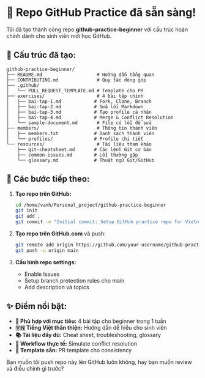 # 🎉 Repo GitHub Practice đã sẵn sàng!

Tôi đã tạo thành công repo **github-practice-beginner** với cấu trúc hoàn chỉnh dành cho sinh viên mới học GitHub. 

## 📁 Cấu trúc đã tạo:

```
github-practice-beginner/
├── README.md                    # Hướng dẫn tổng quan
├── CONTRIBUTING.md              # Quy tắc đóng góp
├── .github/
│   └── PULL_REQUEST_TEMPLATE.md # Template cho PR
├── exercises/                   # 4 bài tập chính
│   ├── bai-tap-1.md            # Fork, Clone, Branch
│   ├── bai-tap-2.md            # Sửa lỗi Markdown
│   ├── bai-tap-3.md            # Tạo profile cá nhân
│   ├── bai-tap-4.md            # Merge & Conflict Resolution
│   └── sample-document.md       # File có lỗi để sửa
├── members/                     # Thông tin thành viên
│   ├── members.txt             # Danh sách thành viên
│   └── profiles/               # Profile chi tiết
└── resources/                   # Tài liệu tham khảo
    ├── git-cheatsheet.md       # Các lệnh Git cơ bản
    ├── common-issues.md        # Lỗi thường gặp
    └── glossary.md             # Thuật ngữ Git/GitHub
```

## 🚀 Các bước tiếp theo:

1. **Tạo repo trên GitHub:**
   ```bash
   cd /home/vanh/Personal_project/github-practice-beginner
   git init
   git add .
   git commit -m "Initial commit: Setup GitHub practice repo for Vietnamese students"
   ```

2. **Tạo repo trên GitHub.com** và push:
   ```bash
   git remote add origin https://github.com/your-username/github-practice-beginner.git
   git push -u origin main
   ```

3. **Cấu hình repo settings:**
   - Enable Issues
   - Setup branch protection rules cho main
   - Add description và topics

## ✨ Điểm nổi bật:

- **🎯 Phù hợp với mục tiêu:** 4 bài tập cho beginner trong 1 tuần
- **🇻🇳 Tiếng Việt thân thiện:** Hướng dẫn dễ hiểu cho sinh viên
- **📚 Tài liệu đầy đủ:** Cheat sheet, troubleshooting, glossary
- **🔄 Workflow thực tế:** Simulate conflict resolution
- **🎨 Template sẵn:** PR template cho consistency

Bạn muốn tôi push repo này lên GitHub luôn không, hay bạn muốn review và điều chỉnh gì trước?
